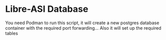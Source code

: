 # Libre-ASI Database
You need Podman to run this script, it will create a new postgres
database container with the required port forwarding... Also it will set up
the required tables